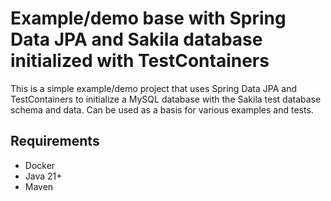 # Example/demo base with Spring Data JPA and Sakila database initialized with TestContainers

This is a simple example/demo project that uses Spring Data JPA and TestContainers to initialize a MySQL database with the Sakila test database schema and data. Can be used as a basis for various
examples and tests.

## Requirements

 * Docker
 * Java 21+
 * Maven


